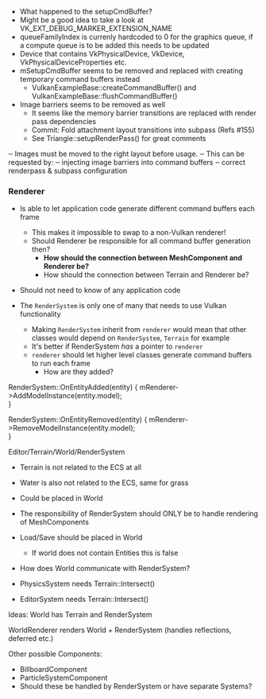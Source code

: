 ﻿* What happened to the setupCmdBuffer?
* Might be a good idea to take a look at VK_EXT_DEBUG_MARKER_EXTENSION_NAME
* queueFamilyIndex is currenly hardcoded to 0 for the graphics queue, if a compute queue is to be added this needs to be updated
* Device that contains VkPhysicalDevice, VkDevice, VkPhysicalDeviceProperties etc.
* mSetupCmdBuffer seems to be removed and replaced with creating temporary command buffers instead
	- VulkanExampleBase::createCommandBuffer() and VulkanExampleBase::flushCommandBuffer()
* Image barriers seems to be removed as well
	- It seems like the memory barrier transitions are replaced with render pass dependencies
	- Commit: Fold attachment layout transitions into subpass (Refs #155)
	- See Triangle::setupRenderPass() for great comments


‒ Images must be moved to the right layout before usage.
	‒ This can be requested by:
	‒ injecting image barriers into command buffers
	‒ correct renderpass & subpass configuration

### Renderer
* Is able to let application code generate different command buffers each frame
	- This makes it impossible to swap to a non-Vulkan renderer!
	- Should Renderer be responsible for all command buffer generation then?
		- __How should the connection between MeshComponent and Renderer be?__
		- How should the connection between Terrain and Renderer be?
* Should not need to know of any application code 

* The `RenderSystem` is only one of many that needs to use Vulkan functionality
	- Making `RenderSystem` inherit from `renderer` would mean that other classes would depend on `RenderSystem`, `Terrain` for example
	- It's better if RenderSystem _has_ a pointer to `renderer`
	- `renderer` should let higher level classes generate command buffers to run each frame
		- How are they added?

RenderSystem::OnEntityAdded(entity)
{
	mRenderer->AddModelInstance(entity.model);	
}

RenderSystem::OnEntityRemoved(entity)
{
	mRenderer->RemoveModelInstance(entity.model);	
}

Editor/Terrain/World/RenderSystem
- Terrain is not related to the ECS at all
- Water is also not related to the ECS, same for grass
- Could be placed in World
- The responsibility of RenderSystem should ONLY be to handle rendering
of MeshComponents
- Load/Save should be placed in World
	- If world does not contain Entities this is false
- How does World communicate with RenderSystem? 

- PhysicsSystem needs Terrain::Intersect()
- EditorSystem needs Terrain::Intersect()

Ideas:
World has Terrain and RenderSystem

WorldRenderer renders World + RenderSystem (handles reflections, deferred etc.)

Other possible Components:
- BillboardComponent
- ParticleSystemComponent
- Should these be handled by RenderSystem or have separate Systems?